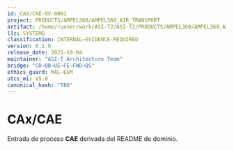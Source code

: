 ```yaml
---
id: CAX/CAE-OV-0001
project: PRODUCTS/AMPEL360/AMPEL360_AIR_TRANSPORT
artifact: /home/runner/work/ASI-T2/ASI-T2/PRODUCTS/AMPEL360/AMPEL360_AIR_TRANSPORT/BWB-Q100/domains/DDD/cax/CAE/README.md
llc: SYSTEMS
classification: INTERNAL–EVIDENCE-REQUIRED
version: 0.1.0
release_date: 2025-10-04
maintainer: "ASI-T Architecture Team"
bridge: "CB→QB→UE→FE→FWD→QS"
ethics_guard: MAL-EEM
utcs_mi: v5.0
canonical_hash: "TBD"
---
```

# CAx/CAE

Entrada de proceso **CAE** derivada del README de dominio.
